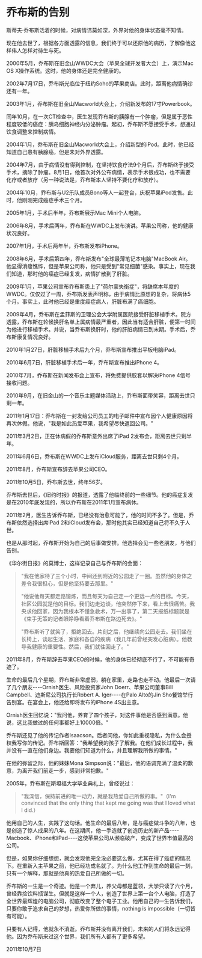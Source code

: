 # 乔布斯的告别

斯蒂夫·乔布斯活着的时候，对病情讳莫如深，外界对他的身体状态毫不知情。

现在他去世了，根据各方面透露的信息，我们终于可以还原他的病历，了解像他这样伟人怎样对待生与死。

2000年5月，乔布斯在旧金山WWDC大会（苹果全球开发者大会）上，演示Mac OS X操作系统。这时，他的身体还是完全健康的。

2002年7月17日，乔布斯光临位于纽约Soho的苹果商店。此时，距离他病情确诊还有一年。

2003年1月，乔布斯在旧金山Macworld大会上，介绍新发布的17寸Powerbook。

同年10月，在一次CT检查中，医生发现乔布斯的胰腺有一个肿瘤，但是属于恶性程度较低的癌症：胰岛细胞神经内分泌肿瘤。起初，乔布斯不愿接受手术，想通过饮食调整来控制病情。

2004年1月，乔布斯在旧金山Macworld大会上，介绍新型的iPod。此时，他已经知道自己患有胰腺癌，但是未对外界透露。

2004年7月，由于病情没有得到控制，在坚持饮食疗法9个月后，乔布斯终于接受手术，摘除了肿瘤。8月1日，他首次对外公布病情，表示手术很成功，也不需要化疗或者放疗（另一种说法是，乔布斯本人坚持不要化疗和放疗）。

2004年10月，乔布斯与U2乐队成员Bono等人一起登台，庆祝苹果iPod发售。此时，他刚刚完成癌症手术三个月。

2005年1月，手术后半年，乔布斯展示Mac Mini个人电脑。

2006年8月，手术后两年，乔布斯在WWDC上发布演讲。苹果公司称，他的健康状况良好。

2007年1月，手术后两年半，乔布斯发布iPhone。

2008年6月，手术后第四年，乔布斯发布"全球最薄笔记本电脑"MacBook Air。他显得消瘦憔悴，但是苹果公司称，他只是受到"常见细菌"感染。事实上，现在我们知道，那时他的癌症已经复发，病情扩散到了肝脏。

2009年1月，苹果公司宣布乔布斯患上了"荷尔蒙失衡症"，将缺席本年度的WWDC。仅仅过了一周，乔布斯发表声明称，由于病情比原想的复杂，将病休5个月。事实上，此时他已经是重度癌症病人，肝脏布满了癌细胞。

2009年4月，乔布斯在孟菲斯的卫理公会大学附属医院接受肝脏移植手术。院方透露，乔布斯在轮候换肝名单上属病情最严重者，因此当有适合肝脏，便第一时间为他进行移植手术。并说，当乔布斯换肝时，他的肝脏病情已到末期。手术后，乔布斯康复情况良好。

2010年1月27日，肝脏移植手术后九个月，乔布斯宣布推出平板电脑iPad。

2010年6月7日，肝脏移植手术后一年，乔布斯宣布推出iPhone 4。

2010年7月，乔布斯在新闻发布会上宣布，将免费提供胶套以解决iPhone 4信号接收问题。

2010年9月，在旧金山的一个音乐主题媒体活动上，乔布斯面带笑容，距离去世只剩一年。

2011年1月17日：乔布斯在一封发给公司员工的电子邮件中宣布因个人健康原因将再次休假。他说，"我是如此热爱苹果，我希望尽快返回公司。"

2011年3月2日，正在休病假的乔布斯意外出席了iPad 2发布会，距离去世只剩半年。

2011年6月6日，乔布斯在WWDC上发布iCloud服务，距离去世只剩4个月。

2011年8月，乔布斯宣布辞去苹果公司CEO。

2011年10月5日，乔布斯去世，终年56岁。

乔布斯去世后，《纽约时报》的报道，透露了他临终前的一些细节。他的癌症复发是在2010年底发现的，所以乔布斯在2011年1月宣布病休。

2011年2月，医生告诉乔布斯，已经没有治愈可能了，他的时间不多了。但是，乔布斯依然选择出席iPad 2和iCloud发布会，那时他其实已经知道自己将不久于人世。

也是从那时起，乔布斯开始为自己的后事做安排。他选择会见一些老朋友，与他们告别。

《华尔街日报》的莫博士，这样记录自己与乔布斯的会面：

> "我在他家待了三个小时，中间还到附近的公园走了一圈。虽然他的身体之差令我很担心，但是他坚持要去那里。"
> 
> "他说他每天都走路锻炼，而且每天为自己定一个更远一点的目标。今天，社区公园就是他的目标。我们边走边谈，他突然停下来，看上去很痛苦。我央求他回家，因为我根本不懂急救术，万一出事了，第二天报纸标题就是《束手无策的记者眼睁睁看着乔布斯在路边死去》。"
> 
> "乔布斯听了就笑了，拒绝回去。片刻之后，他继续向公园走去。我们坐在长椅上，谈起生活、家庭和各自的疾病（我几年前曾经突发心脏病）。他教导我健康的重要性。然后，我们就往回走了。"

2011年8月，乔布斯辞去苹果CEO的时候，他的身体已经彻底不行了，不可能有奇迹了。

生命的最后几个星期，乔布斯非常虚弱，躺在家里，走路也走不动。他最后一次请了几个朋友----Ornish医生、风险投资家John Doerr、苹果公司董事Bill Campbell、迪斯尼公司执行长Robert A. Iger----在Palo Alto的Jin Sho餐馆举行告别宴。在宴会上，他还给即将发布的iPhone 4S出主意。

Ornish医生回忆说："我问他，养育了四个孩子，对这件事他是否感到满意。他说，这比我做过的任何事都好上10000倍。"

乔布斯还见了他的传记作者Isaacson。后者问他，你如此重视隐私，为什么会授权我写你的传记。乔布斯回答："我希望我的孩子了解我。在他们成长过程中，我并没有一直在他们身边。我要他们知道为什么，并且理解我所做的事情。"

在他的弥留之际，他的妹妹Mona Simpson说："最后，他的语调充满了温柔的歉意，为离开我们前走一步，感到非常抱歉。"

2005年，乔布斯在斯坦福大学毕业典礼上，曾经说过：

> "我深信，保持前进的唯一动力，就是我热爱自己所做的事。"（I'm convinced that the only thing that kept me going was that I loved what I did.）

他用自己的人生，实践了这句话。他生命的最后八年，是与癌症做斗争的八年，也是创造了惊人成果的八年。在这期间，他一手造就了创造历史的新产品----Macbook、iPhone和iPad----这使苹果公司从濒临破产，变成了世界市值最高的公司。

但是，如果你仔细想想，就会发现他完全没必要这么做，尤其在得了癌症的情况下。在重新入主苹果之前，他已经功成名就了。为什么他工作到生命的最后一刻，只有一个解释，那就是他真的热爱自己所做的一切。

乔布斯的一生是一个奇迹。他是一个弃儿，养父母都是蓝领，大学只读了六个月，曾经靠捡饮料瓶谋生。但就是这样一个人，创造了世界上第一台个人电脑，打造了全世界最辉煌的电脑公司，彻底改变了整个电子工业。他用自己的一生告诉我们，只要你敢于追求自己的梦想，热爱你所做的事情，nothing is impossible（一切皆有可能）。

只要有人记得，他就永不消逝。乔布斯并没有离开我们，未来的人们将永远记得他。因为乔布斯来过这个世界，我们所有人都有了更多希望。

2011年10月7日
